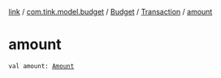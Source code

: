[link](../../../index.md) / [com.tink.model.budget](../../index.md) / [Budget](../index.md) / [Transaction](index.md) / [amount](./amount.md)

# amount

`val amount: `[`Amount`](../../../com.tink.model.misc/-amount/index.md)